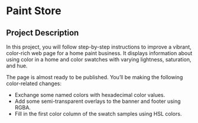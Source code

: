 # Paint Store

## Project Description
In this project, you will follow step-by-step instructions to improve a vibrant, color-rich web page for a home paint business. It displays information about using color in a home and color swatches with varying lightness, saturation, and hue.

The page is almost ready to be published. You’ll be making the following color-related changes:
* Exchange some named colors with hexadecimal color values.
* Add some semi-transparent overlays to the banner and footer using RGBA.
* Fill in the first color column of the swatch samples using HSL colors.